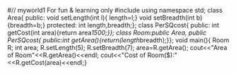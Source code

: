#// myworld1
For fun &amp; learning only
#include<iostream>
using namespace std;
class Area{
public:
void setLength(int l){
length=l;}
void setBreadth(int b){breadth=b;}
protected:
int length,breadth;};
class PerSQcost{
public:
int getCost(int area){return area*1500;}};
class Room:public Area,
public PerSQcost{
public:int getArea(){return(length*breadth);}};
void main(){
Room R;
int area;
R.setLength(5);
R.setBreadth(7);
area=R.getArea();
cout<<"Area of Room"<<R.getArea()<<endl;
cout<<"Cost of Room($):"<<R.getCost(area)<<endl;}

